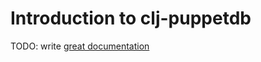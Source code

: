 # Introduction to clj-puppetdb

TODO: write [great documentation](http://jacobian.org/writing/great-documentation/what-to-write/)
